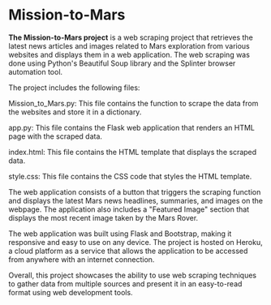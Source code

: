 # Mission-to-Mars

**The Mission-to-Mars project** is a web scraping project that retrieves the latest news articles and images related to Mars exploration from various websites and displays them in a web application. The web scraping was done using Python's Beautiful Soup library and the Splinter browser automation tool.

The project includes the following files:

Mission_to_Mars.py: This file contains the function to scrape the data from the websites and store it in a dictionary.

app.py: This file contains the Flask web application that renders an HTML page with the scraped data.

index.html: This file contains the HTML template that displays the scraped data.

style.css: This file contains the CSS code that styles the HTML template.

The web application consists of a button that triggers the scraping function and displays the latest Mars news headlines, summaries, and images on the webpage. The application also includes a "Featured Image" section that displays the most recent image taken by the Mars Rover.

The web application was built using Flask and Bootstrap, making it responsive and easy to use on any device. The project is hosted on Heroku, a cloud platform as a service that allows the application to be accessed from anywhere with an internet connection.

Overall, this project showcases the ability to use web scraping techniques to gather data from multiple sources and present it in an easy-to-read format using web development tools.

